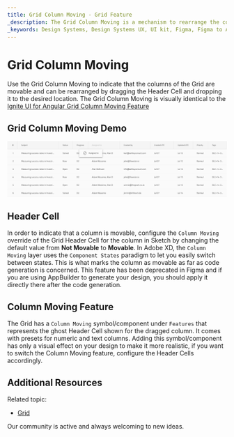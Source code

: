 ```yaml
---
title: Grid Column Moving - Grid Feature
_description: The Grid Column Moving is a mechanism to rearrange the columns of the Grid.
_keywords: Design Systems, Design Systems UX, UI kit, Figma, Figma to Angular, Export code from Figma, Figma to HTML, Figma UI kits, Sketch, Ignite UI for Angular, Sketch to Angular, Angular, Angular Design System, Export code from Sketch, Design Kits for Angular, Sketch HTML, Sketch to HTML, Sketch UI kits, Adobe XD, Adobe XD to Angular, Export code from Adobe XD, Adobe XD to HTML, Adobe XD UI kits
---
```


# Grid Column Moving

Use the Grid Column Moving to indicate that the columns of the Grid are movable and can be rearranged by dragging the Header Cell and dropping it to the desired location. The Grid Column Moving is visually identical to the [Ignite UI for Angular Grid Column Moving Feature](https://www.infragistics.com/products/ignite-ui-angular/angular/components/grid/column_moving.html)

## Grid Column Moving Demo

<img class="responsive-img" src="../images/grid_column_moving_demo.png" srcset="../images/grid_column_moving_demo@2x.png 2x" />

## Header Cell

In order to indicate that a column is movable, configure the `Column Moving` override of the Grid Header Cell for the column in Sketch by changing the default value from **Not Movable** to **Movable**. In Adobe XD, the `Column Moving` layer uses the `Component States` paradigm to let you easily switch between states. This is what marks the column as movable as far as code generation is concerned. This feature has been deprecated in Figma and if you are using AppBuilder to generate your design, you should apply it directly there after the code generation.

## Column Moving Feature

The Grid has a `Column Moving` symbol/component under `Features` that represents the ghost Header Cell shown for the dragged column. It comes with presets for numeric and text columns. Adding this symbol/component has only a visual effect on your design to make it more realistic, if you want to switch the Column Moving feature, configure the Header Cells accordingly.

## Additional Resources

Related topic:

- [Grid](grid.md)
  <div class="divider--half"></div>

Our community is active and always welcoming to new ideas.
